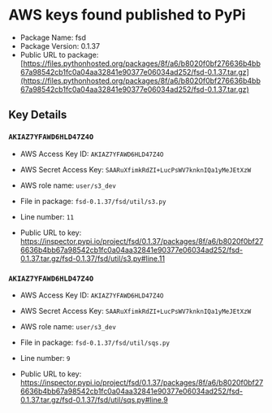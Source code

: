 # AWS keys found published to PyPi

* Package Name: fsd
* Package Version: 0.1.37
* Public URL to package: [https://files.pythonhosted.org/packages/8f/a6/b8020f0bf276636b4bb67a98542cb1fc0a04aa32841e90377e06034ad252/fsd-0.1.37.tar.gz](https://files.pythonhosted.org/packages/8f/a6/b8020f0bf276636b4bb67a98542cb1fc0a04aa32841e90377e06034ad252/fsd-0.1.37.tar.gz)

## Key Details

### `AKIAZ7YFAWD6HLD47Z4O`

* AWS Access Key ID: `AKIAZ7YFAWD6HLD47Z4O`
* AWS Secret Access Key: `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` 
* AWS role name: `user/s3_dev`
* File in package: `fsd-0.1.37/fsd/util/s3.py`
* Line number: `11`

* Public URL to key: https://inspector.pypi.io/project/fsd/0.1.37/packages/8f/a6/b8020f0bf276636b4bb67a98542cb1fc0a04aa32841e90377e06034ad252/fsd-0.1.37.tar.gz/fsd-0.1.37/fsd/util/s3.py#line.11



### `AKIAZ7YFAWD6HLD47Z4O`

* AWS Access Key ID: `AKIAZ7YFAWD6HLD47Z4O`
* AWS Secret Access Key: `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` 
* AWS role name: `user/s3_dev`
* File in package: `fsd-0.1.37/fsd/util/sqs.py`
* Line number: `9`

* Public URL to key: https://inspector.pypi.io/project/fsd/0.1.37/packages/8f/a6/b8020f0bf276636b4bb67a98542cb1fc0a04aa32841e90377e06034ad252/fsd-0.1.37.tar.gz/fsd-0.1.37/fsd/util/sqs.py#line.9


